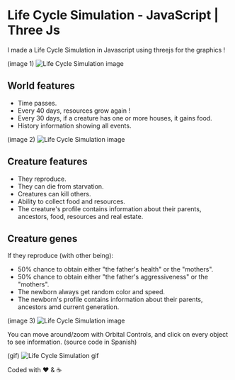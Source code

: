 # Life Cycle Simulation - JavaScript | Three Js
I made a Life Cycle Simulation in Javascript using threejs for the graphics !

(image 1)
![Life Cycle Simulation image](https://raw.githubusercontent.com/sancode86/Tribe-Simulation-ThreeJs-Javascript/master/sim1.png?token=AVS567EEFBSOUHBRPITAMC3BYJWEY)
## World features

- Time passes.
- Every 40 days, resources grow again ! 
- Every 30 days, if a creature has one or more houses, it gains food.
- History information showing all events.

(image 2)
![Life Cycle Simulation image](https://raw.githubusercontent.com/sancode86/Tribe-Simulation-ThreeJs-Javascript/master/sim2.png?token=AVS567EFU4A4CSBIZGME343BYJWFC)
## Creature features

- They reproduce.
- They can die from starvation.
- Creatures can kill others.
- Ability to collect food and resources.
- The creature's profile contains information about their parents, ancestors, food, resources and real estate.

## Creature genes

If they reproduce (with other being):
- 50% chance to obtain either "the father's health" or the "mothers".
- 50% chance to obtain either "the father's aggressiveness" or the "mothers".
- The newborn always get random color and speed.
- The newborn's profile contains information about their parents, ancestors amd current generation.


(image 3)
![Life Cycle Simulation image](https://raw.githubusercontent.com/sancode86/Tribe-Simulation-ThreeJs-Javascript/master/sim3.png?token=AVS567HUKTWJ6LO6CZ5S2ZTBYJWFI)

You can move around/zoom with Orbital Controls, and click on every object to see information.
(source code in Spanish)


(gif)
![Life Cycle Simulation gif](https://raw.githubusercontent.com/sancode86/Tribe-Simulation-ThreeJs-Javascript/master/simGif.gif?token=AVS567EN5SRUT4YMM6QNHIDBYJWFO)

Coded with ❤️ & ☕ 
